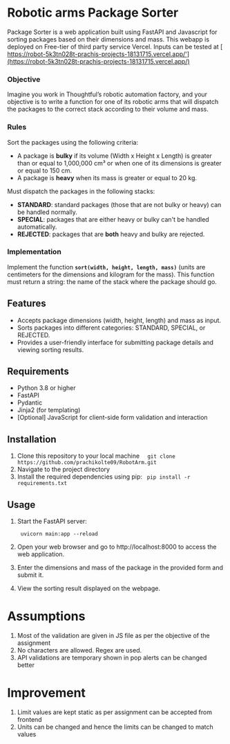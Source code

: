 # Robotic arms Package Sorter

Package Sorter is a web application built using FastAPI and Javascript for sorting packages based on their dimensions and mass. This webapp is deployed on Free-tier of third party service Vercel. 
Inputs can be tested at 
[
https://robot-5k3tn028t-prachis-projects-18131715.vercel.app/'](https://robot-5k3tn028t-prachis-projects-18131715.vercel.app/)

### Objective

Imagine you work in Thoughtful’s robotic automation factory, and your objective is to write a function for one of its robotic arms that will dispatch the packages to the correct stack according to their volume and mass.

### Rules

Sort the packages using the following criteria:

- A package is **bulky** if its volume (Width x Height x Length) is greater than or equal to 1,000,000 cm³ or when one of its dimensions is greater or equal to 150 cm.
- A package is **heavy** when its mass is greater or equal to 20 kg.

Must dispatch the packages in the following stacks:

- **STANDARD**: standard packages (those that are not bulky or heavy) can be handled normally.
- **SPECIAL**: packages that are either heavy or bulky can't be handled automatically.
- **REJECTED**: packages that are **both** heavy and bulky are rejected.

### Implementation

Implement the function **`sort(width, height, length, mass)`** (units are centimeters for the dimensions and kilogram for the mass). This function must return a string: the name of the stack where the package should go.

## Features

- Accepts package dimensions (width, height, length) and mass as input.
- Sorts packages into different categories: STANDARD, SPECIAL, or REJECTED.
- Provides a user-friendly interface for submitting package details and viewing sorting results.

## Requirements

- Python 3.8 or higher
- FastAPI
- Pydantic
- Jinja2 (for templating)
- [Optional] JavaScript for client-side form validation and interaction

## Installation

1. Clone this repository to your local machine
  `  git clone https://github.com/prachikolte09/RobotArm.git`
2. Navigate to the project directory
3. Install the required dependencies using pip:
   ` pip install -r requirements.txt`

## Usage

1. Start the FastAPI server:

   ` uvicorn main:app --reload`
2. Open your web browser and go to http://localhost:8000 to access the web application.

3. Enter the dimensions and mass of the package in the provided form and submit it.

4. View the sorting result displayed on the webpage.


# Assumptions
1. Most of the validation are given in JS file as per the objective of the assignment 
2. No characters are allowed. Regex are used.
3. API validations are temporary shown in pop alerts can be changed better

# Improvement
1. Limit values are kept static as per assignment can be accepted from frontend 
2. Units can be changed and hence the limits can be changed to match values